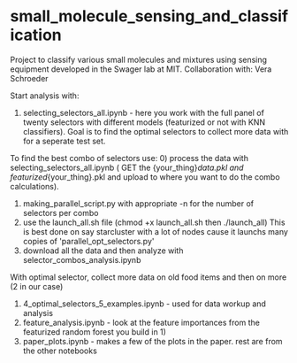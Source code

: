 # small_molecule_sensing_and_classification
Project to classify various small molecules and mixtures using sensing equipment developed in the Swager lab at MIT.
Collaboration with: Vera Schroeder 

Start analysis with:
1) selecting_selectors_all.ipynb  - here you work with the full panel of twenty selectors with different models (featurized or not with KNN classifiers). Goal is to find the optimal selectors to collect more data with for a seperate test set.

To find the best combo of selectors use:
0) process the data with selecting_selectors_all.ipynb ( GET the {your_thing}_data.pkl and featurized_{your_thing}.pkl and upload to where you want to do the combo calculations). 
1) making_parallel_script.py with appropriate -n for the number of selectors per combo
2) use the launch_all.sh file (chmod +x launch_all.sh then ./launch_all)
    This is best done on say starcluster with a lot of nodes cause it launchs many copies of 'parallel_opt_selectors.py'
3) download all the data and then analyze with selector_combos_analysis.ipynb

With optimal selector, collect more data on old food items and then on more (2 in our case)
1) 4_optimal_selectors_5_examples.ipynb - used for data workup and analysis
2) feature_analysis.ipynb - look at the feature importances from the featurized random forest you build in 1)
3) paper_plots.ipynb - makes a few of the plots in the paper. rest are from the other notebooks
